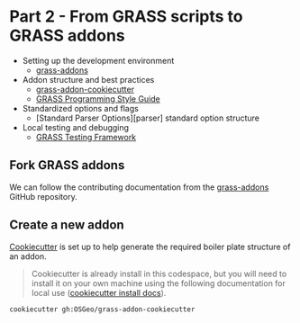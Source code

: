# Part 2 - From GRASS scripts to GRASS addons

- Setting up the development environment
  - [grass-addons](https://github.com/OSGeo/grass-addons)
- Addon structure and best practices
  - [grass-addon-cookiecutter](https://github.com/OSGeo/grass-addon-cookiecutter)
  - [GRASS Programming Style Guide](https://grass.osgeo.org/grass85/manuals/style_guide.html)
- Standardized options and flags
  - [Standard Parser Options][parser] standard option structure
- Local testing and debugging
  - [GRASS Testing Framework](https://grass.osgeo.org/grass85/manuals/libpython/gunittest_testing.html#)


## Fork GRASS addons

We can follow the contributing documentation from the [grass-addons](https://github.com/OSGeo/grass-addons/blob/grass8/CONTRIBUTING.md) GitHub repository.

## Create a new addon

[Cookiecutter](https://cookiecutter.readthedocs.io/en/stable/) is set up to help generate the required boiler plate structure of an addon.

> Cookiecutter is already install in this codespace, but you will need to install it on your own machine using the following documentation for local use ([cookiecutter install docs](https://cookiecutter.readthedocs.io/en/stable/installation.html#install-cookiecutter)).

```bash
cookiecutter gh:OSGeo/grass-addon-cookiecutter
```
